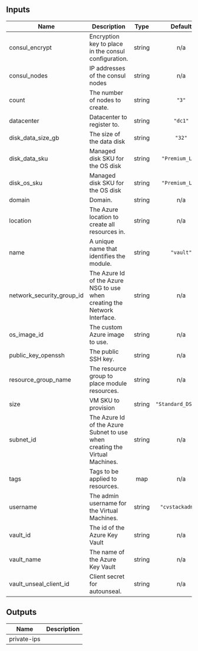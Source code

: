 ## Inputs

| Name | Description | Type | Default | Required |
|------|-------------|:----:|:-----:|:-----:|
| consul\_encrypt | Encryption key to place in the consul configuration. | string | n/a | yes |
| consul\_nodes | IP addresses of the consul nodes | string | n/a | yes |
| count | The number of nodes to create. | string | `"3"` | no |
| datacenter | Datacenter to register to. | string | `"dc1"` | no |
| disk\_data\_size\_gb | The size of the data disk | string | `"32"` | no |
| disk\_data\_sku | Managed disk SKU for the OS disk | string | `"Premium_LRS"` | no |
| disk\_os\_sku | Managed disk SKU for the OS disk | string | `"Premium_LRS"` | no |
| domain | Domain. | string | n/a | yes |
| location | The Azure location to create all resources in. | string | n/a | yes |
| name | A unique name that identifies the module. | string | `"vault"` | no |
| network\_security\_group\_id | The Azure Id of the Azure NSG to use when creating the Network Interface. | string | n/a | yes |
| os\_image\_id | The custom Azure image to use. | string | n/a | yes |
| public\_key\_openssh | The public SSH key. | string | n/a | yes |
| resource\_group\_name | The resource group to place module resources. | string | n/a | yes |
| size | VM SKU to provision | string | `"Standard_DS1_v2"` | no |
| subnet\_id | The Azure Id of the Azure Subnet to use when creating the Virtual Machines. | string | n/a | yes |
| tags | Tags to be applied to resources. | map | n/a | yes |
| username | The admin username for the Virtual Machines. | string | `"cvstackadmin"` | no |
| vault\_id | The id of the Azure Key Vault | string | n/a | yes |
| vault\_name | The name of the Azure Key Vault | string | n/a | yes |
| vault\_unseal\_client\_id | Client secret for autounseal. | string | n/a | yes |

## Outputs

| Name | Description |
|------|-------------|
| private-ips |  |
